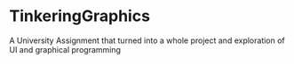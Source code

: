 # TinkeringGraphics

A University Assignment that turned into a whole project and exploration of UI and graphical programming
